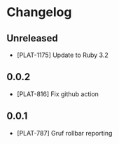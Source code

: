 # Changelog

## Unreleased

- [PLAT-1175] Update to Ruby 3.2

## 0.0.2

- [PLAT-816] Fix github action

## 0.0.1

- [PLAT-787] Gruf rollbar reporting
